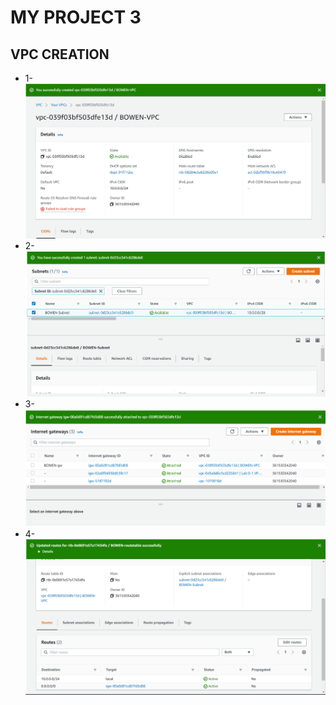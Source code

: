 # MY PROJECT 3

## VPC CREATION
- 1-
![VPCCreated](VPCCreated.PNG)
- 2- 
![subnet](subNetCreate.png)
- 3-
![Gw](GW.png)
- 4-
![RT](RT.png)
